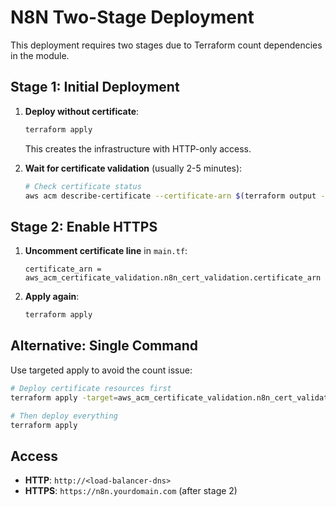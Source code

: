# N8N Two-Stage Deployment

This deployment requires two stages due to Terraform count dependencies in the module.

## Stage 1: Initial Deployment

1. **Deploy without certificate**:
   ```bash
   terraform apply
   ```
   This creates the infrastructure with HTTP-only access.

2. **Wait for certificate validation** (usually 2-5 minutes):
   ```bash
   # Check certificate status
   aws acm describe-certificate --certificate-arn $(terraform output -raw certificate_arn)
   ```

## Stage 2: Enable HTTPS

1. **Uncomment certificate line** in `main.tf`:
   ```hcl
   certificate_arn = aws_acm_certificate_validation.n8n_cert_validation.certificate_arn
   ```

2. **Apply again**:
   ```bash
   terraform apply
   ```

## Alternative: Single Command

Use targeted apply to avoid the count issue:

```bash
# Deploy certificate resources first
terraform apply -target=aws_acm_certificate_validation.n8n_cert_validation

# Then deploy everything
terraform apply
```

## Access

- **HTTP**: `http://<load-balancer-dns>`
- **HTTPS**: `https://n8n.yourdomain.com` (after stage 2)